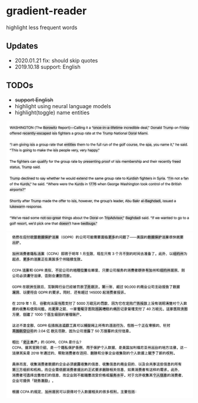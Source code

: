 # gradient-reader

highlight less frequent words

## Updates

- 2020.01.21 fix: should skip quotes
- 2019.10.18 support: English

## TODOs

- ~~support English~~
- highlight using neural language models
- highlight(toggle) name entities

![shot-en](./gradient-reader-en.png)
![shot-cn](./gradient-reader.png)
